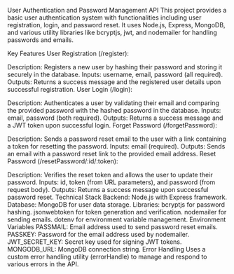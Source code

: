 User Authentication and Password Management API
This project provides a basic user authentication system with functionalities including user registration, login, and password reset. It uses Node.js, Express, MongoDB, and various utility libraries like bcryptjs, jwt, and nodemailer for handling passwords and emails.

Key Features
User Registration (/register):

Description: Registers a new user by hashing their password and storing it securely in the database.
Inputs: username, email, password (all required).
Outputs: Returns a success message and the registered user details upon successful registration.
User Login (/login):

Description: Authenticates a user by validating their email and comparing the provided password with the hashed password in the database.
Inputs: email, password (both required).
Outputs: Returns a success message and a JWT token upon successful login.
Forget Password (/forgetPassword):

Description: Sends a password reset email to the user with a link containing a token for resetting the password.
Inputs: email (required).
Outputs: Sends an email with a password reset link to the provided email address.
Reset Password (/resetPassword/:id/:token):

Description: Verifies the reset token and allows the user to update their password.
Inputs: id, token (from URL parameters), and password (from request body).
Outputs: Returns a success message upon successful password reset.
Technical Stack
Backend: Node.js with Express framework.
Database: MongoDB for user data storage.
Libraries:
bcryptjs for password hashing.
jsonwebtoken for token generation and verification.
nodemailer for sending emails.
dotenv for environment variable management.
Environment Variables
PASSMAIL: Email address used to send password reset emails.
PASSKEY: Password for the email address used by nodemailer.
JWT_SECRET_KEY: Secret key used for signing JWT tokens.
MONGODB_URL: MongoDB connection string.
Error Handling
Uses a custom error handling utility (errorHandle) to manage and respond to various errors in the API.
